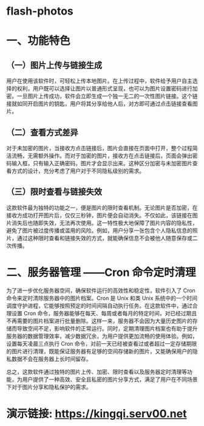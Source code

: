 # flash-photos

# 一、功能特色

## ​（一）图片上传与链接生成​

用户在使用该软件时，可轻松上传本地图片。在上传过程中，软件给予用户自主选择的权利，用户既可以选择让图片以普通形式呈现，也可以为图片设置密码进行加密。一旦图片上传成功，软件会立即生成一个独一无二的一次性图片链接。这个链接就如同开启图片的钥匙，用户将其分享给他人后，对方即可通过点击链接查看图片。​

## （二）查看方式差异
​
对于未加密的图片，当接收方点击链接后，图片会直接在页面中打开，整个过程简洁流畅，无需额外操作。而对于加密的图片，接收方在点击链接后，页面会弹出密码输入框，只有输入正确密码，图片才会显示出来。这种区分加密与未加密图片查看方式的设计，充分考虑了用户对于不同隐私级别的需求。
​
## （三）限时查看与链接失效​

这款软件最为独特的功能之一，便是图片的限时查看机制。无论图片是否加密，在接收方成功打开图片后，仅仅三秒钟，图片便会自动消失。不仅如此，该链接在图片消失后也随即失效，无法再次使用。这一特性极大地保障了图片内容的隐私性，避免了图片被过度传播或滥用的风险。例如，用户分享一张包含个人隐私信息的照片，通过这种限时查看和链接失效的方式，就能确保信息不会被他人随意保存或二次传播。
​
# 二、服务器管理 ——Cron 命令定时清理​

为了进一步优化服务器空间，确保软件运行的高效性和稳定性，软件引入了 Cron 命令来定时清除服务器中的图片档案。Cron 是 Unix 和类 Unix 系统中的一个时间调度守护进程，它能够按照预定的时间间隔自动执行任务。在这款软件中，通过合理设置 Cron 命令，服务器能够在每天、每周或者每月的特定时间，对已经过期且不再需要的图片档案进行批量删除。​
这样一来，服务器不会因为大量历史图片的存储而导致空间不足，影响软件的正常运行。同时，定期清理图片档案也有助于提升服务器的数据管理效率，减少数据冗余，为用户提供更加流畅的使用体验。例如，设置每天凌晨三点执行 Cron 命令，对前一天已经被查看过或者超过一定存储期限的图片进行清理，既能保证服务器有足够的空间存储新的图片，又能确保用户的隐私数据不会在服务器上长时间留存。​

总之，这款软件通过独特的图片上传、加密、限时查看以及服务器定时清理等功能，为用户提供了一种高效、安全且私密的图片分享方式，满足了用户在不同场景下对于图片分享和隐私保护的需求。

# 演示链接:  https://kingqi.serv00.net
           
